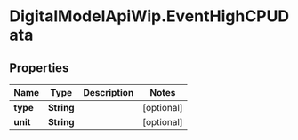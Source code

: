 # DigitalModelApiWip.EventHighCPUData

## Properties

Name | Type | Description | Notes
------------ | ------------- | ------------- | -------------
**type** | **String** |  | [optional] 
**unit** | **String** |  | [optional] 



